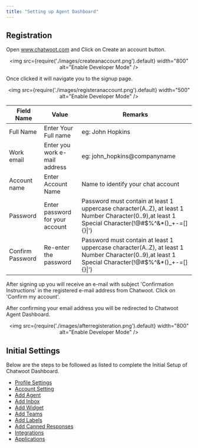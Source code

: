 ```yaml
---
title: "Setting up Agent Dashboard"
---
```


## Registration
Open www.chatwoot.com and 
Click on Create an account button.
<div align="center">

<img src={require('./images/createanaccount.png').default} width="800" alt="Enable Developer Mode" />

</div>

Once clicked it will navigate you to the signup page.
<div align="center">

<img src={require('./images/registeranaccount.png').default} width="500" alt="Enable Developer Mode" />

</div>

| Field Name       | Value                           | Remarks                                                                                                                                   |
|------------------|---------------------------------|-------------------------------------------------------------------------------------------------------------------------------------------|
| Full Name        | Enter Your Full name            | eg: John Hopkins                                                                                                                          |
| Work email       | Enter you work e-mail address   | eg: john_hopkins@companyname                                                                                                              |
| Account name     | Enter Account Name              | Name to identify your chat account                                                                                                        |
| Password         | Enter password for your account | Password must contain at least 1 uppercase character(A..Z), at least 1 Number Character(0..9),at least 1 Special  Character(!@#$%^&*()_+-=[]{}\|') |
| Confirm Password | Re-enter the password           | Password must contain at least 1 uppercase character(A..Z), at least 1 Number Character(0..9),at least 1 Special  Character(!@#$%^&*()_+-=[]{}\|') |

After signing up you will receive an e-mail with subject 'Confirmation Instructions' in the registered e-mail address from Chatwoot. Click on 'Confirm my account'.

After confirming your email address you will be redirected to Chatwoot Agent Dashboard.
<div align="center">

<img src={require('./images/afterregisteration.png').default} width="800" alt="Enable Developer Mode" />

</div>



## Initial Settings

Below are the steps to be followed as listed to complete the Initial Setup of Chatwoot Dashboard.

- [Profile Settings](profile-settings.md)
- [Account Setting](account-settings.md)
- [Add Agent](add-agent-settings.md)
- [Add Inbox](add-inbox-settings.md)
- [Add Widget](setting-up-chatwootwidget.md)
- [Add Teams](add-teams-settings.md)
- [Add Labels](add-label-settings.md)
- [Add Canned Responses](canned-response-settings.md)
- [Integrations](integrations.md)
- [Applications](applications.md)
